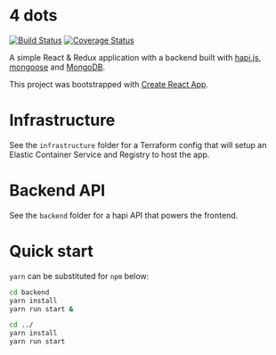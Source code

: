 # 4 dots

[![Build Status](https://travis-ci.org/jSherz/4dots.svg?branch=master)](https://travis-ci.org/jSherz/4dots) [![Coverage Status](https://coveralls.io/repos/github/jSherz/4dots/badge.svg?branch=master)](https://coveralls.io/github/jSherz/4dots?branch=master)

A simple React & Redux application with a backend built with [hapi.js](https://hapijs.com), [mongoose](http://mongoosejs.com/)
and [MongoDB](https://www.mongodb.com/).

This project was bootstrapped with [Create React App](https://github.com/facebookincubator/create-react-app).

# Infrastructure

See the `infrastructure` folder for a Terraform config that will setup an Elastic Container Service and Registry to host the
app.

# Backend API

See the `backend` folder for a hapi API that powers the frontend.

# Quick start

`yarn` can be substituted for `npm` below:

```bash
cd backend
yarn install
yarn run start &

cd ../
yarn install
yarn run start
```
